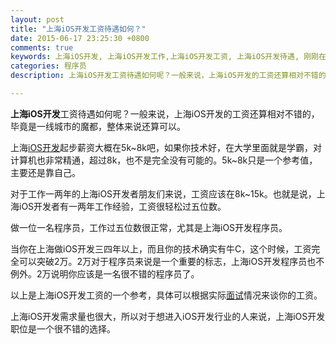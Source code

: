 ```yaml
---
layout: post
title: "上海iOS开发工资待遇如何？"
date: 2015-06-17 23:25:30 +0800
comments: true
keywords: 上海iOS开发, 上海iOS开发工作,上海iOS开发工资, 上海iOS开发待遇, 刚刚在线
categories: 程序员
description: 上海iOS开发工资待遇如何呢？一般来说，上海iOS开发的工资还算相对不错的，毕竟是一线城市的魔都，整体来说还算可以。做上海iOS开发程序员吧。

---
```


**上海iOS开发**工资待遇如何呢？一般来说，上海iOS开发的工资还算相对不错的，毕竟是一线城市的魔都，整体来说还算可以。

上海[iOS开发](http://www.superqq.com/blog/2014/12/27/ioskai-fa-zhong-de-gcdduo-xian-cheng-tips/)起步薪资大概在5k~8k吧，如果你技术好，在大学里面就是学霸，对计算机也非常精通，超过8k，也不是完全没有可能的。5k~8k只是一个参考值，主要还是靠自己。

对于工作一两年的上海iOS开发者朋友们来说，工资应该在8k~15k。也就是说，上海iOS开发者有一两年工作经验，工资很轻松过五位数。

做一位一名程序员，工作过五位数很正常，尤其是上海iOS开发程序员。

当你在上海做iOS开发三四年以上，而且你的技术确实有牛C，这个时候，工资完全可以突破2万。2万对于程序员来说是一个重要的标志，上海iOS开发程序员也不例外。2万说明你应该是一名很不错的程序员了。

以上是上海iOS开发工资的一个参考，具体可以根据实际[面试](http://www.superqq.com/blog/2015/06/04/mian-shi-guan-wen-xian-zai-gong-zi-shi-duo-shao-gai-zen-yao-hui-da/)情况来谈你的工资。

上海iOS开发需求量也很大，所以对于想进入iOS开发行业的人来说，上海iOS开发职位是一个很不错的选择。



